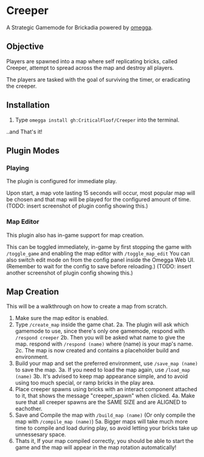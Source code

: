 <!--

When uploading your plugin to github/gitlab
start your repo name with "omegga-"

example: https://github.com/CriticalFloof/omegga-Creeper

Your plugin will be installed via omegga install gh:CriticalFloof/Creeper

-->

# Creeper

A Strategic Gamemode for Brickadia powered by [omegga](https://github.com/brickadia-community/omegga).

## Objective

Players are spawned into a map where self replicating bricks, called Creeper, attempt to spread across the map and destroy all players.

The players are tasked with the goal of surviving the timer, or eradicating the creeper.

## Installation

1. Type `omegga install gh:CriticalFloof/Creeper` into the terminal.

..and That's it!

## Plugin Modes

### Playing

The plugin is configured for immediate play.

Upon start, a map vote lasting 15 seconds will occur, most popular map will be chosen and that map will be played for the configured amount of time.
(TODO: insert screenshot of plugin config showing this.)

### Map Editor

This plugin also has in-game support for map creation.

This can be toggled immediately, in-game by first stopping the game with `/toggle_game` and enabling the map editor with `/toggle_map_edit`
You can also switch edit mode on from the config panel inside the Omegga Web UI. (Remember to wait for the config to save before reloading.)
(TODO: insert another screenshot of plugin config showing this.)

## Map Creation

This will be a walkthrough on how to create a map from scratch.

1. Make sure the map editor is enabled.
2. Type `/create_map` inside the game chat.
   2a. The plugin will ask which gamemode to use, since there's only one gamemode, respond with `/respond creeper`
   2b. Then you will be asked what name to give the map. respond with `/respond (name)` where (name) is your map's name.
   2c. The map is now created and contains a placeholder build and environment.
3. Build your map and set the preferred environment, use `/save_map (name)` to save the map.
   3a. If you need to load the map again, use `/load_map (name)`
   3b. It's advised to keep map appearance simple, and to avoid using too much special, or ramp bricks in the play area.
4. Place creeper spawns using bricks with an interact component attached to it, that shows the message "creeper_spawn" when clicked.
   4a. Make sure that all creeper spawns are the SAME SIZE and are ALIGNED to eachother.
5. Save and Compile the map with `/build_map (name)` (Or only compile the map with `/compile_map (name)`)
   5a. Bigger maps will take much more time to compile and load during play, so avoid letting your bricks take up unnessesary space.
6. Thats it, If your map compiled correctly, you should be able to start the game and the map will appear in the map rotation automatically!
